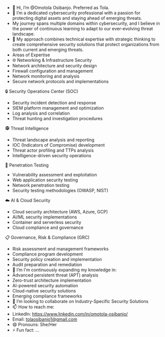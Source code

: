 - 👋 Hi, I’m @Omotola Osibanjo. Preferred as Tola.
- 👀 I’m a dedicated cybersecurity professional with a passion for protecting digital assets and staying ahead of emerging threats.
- My journey spans multiple domains within cybersecurity, and I believe in the power of continuous learning to adapt to our ever-evolving threat landscape.
- 🎯 My approach combines technical expertise with strategic thinking to create comprehensive security solutions that protect organizations from both current and emerging threats.
- Areas of Expertise
- 🌐 Networking & Infrastructure Security
- Network architecture and security design
- Firewall configuration and management
- Network monitoring and analysis
- Secure network protocols and implementations

🔒 Security Operations Center (SOC)
- Security incident detection and response
- SIEM platform management and optimization
- Log analysis and correlation
- Threat hunting and investigation procedures

🕵️ Threat Intelligence
- Threat landscape analysis and reporting
- IOC (Indicators of Compromise) development
- Threat actor profiling and TTPs analysis
- Intelligence-driven security operations

🎯 Penetration Testing
- Vulnerability assessment and exploitation
- Web application security testing
- Network penetration testing
- Security testing methodologies (OWASP, NIST)

☁️ AI & Cloud Security
- Cloud security architecture (AWS, Azure, GCP)
- AI/ML security implementations
- Container and serverless security
- Cloud compliance and governance

📋 Governance, Risk & Compliance (GRC)
- Risk assessment and management frameworks
- Compliance program development
- Security policy creation and implementation
- Audit preparation and remediation
- 🌱 I’m I'm continuously expanding my knowledge in:
- Advanced persistent threat (APT) analysis
- Zero-trust architecture implementation
- AI-powered security automation
- Cloud-native security solutions
- Emerging compliance frameworks
- 💞️ I’m looking to collaborate on Industry-Specific Security Solutions
- 📫 How to reach me:
-  LinkedIn: https://www.linkedin.com/in/omotola-osibanjo/
-  Email: tolaosibanjo1@gmail.com 
- 😄 Pronouns: She/Her
- ⚡ Fun fact: ...

<!---
Omotola-sys/Omotola-sys is a ✨ special ✨ repository because its `README.md` (this file) appears on your GitHub profile.
You can click the Preview link to take a look at your changes.
--->
